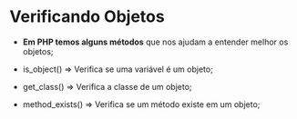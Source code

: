 # Verificando Objetos

-   **Em PHP temos alguns métodos** que nos ajudam a entender melhor os objetos;

-   is_object() => Verifica se uma variável é um objeto;
-   get_class() => Verifica a classe de um objeto;
-   method_exists() => Verifica se um método existe em um objeto;
